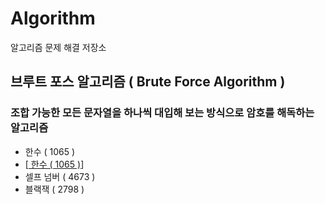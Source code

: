 # Algorithm
알고리즘 문제 해결 저장소

## 브루트 포스 알고리즘 ( Brute Force Algorithm )
### 조합 가능한 모든 문자열을 하나씩 대입해 보는 방식으로 암호를 해독하는 알고리즘
- 한수 ( 1065 )
-   [[ 한수 ( 1065 )](https://github.com/hkdong0694/Algorithm/edit/master/README.md)]
- 셀프 넘버 ( 4673 ) 
- 블랙잭 ( 2798 )
